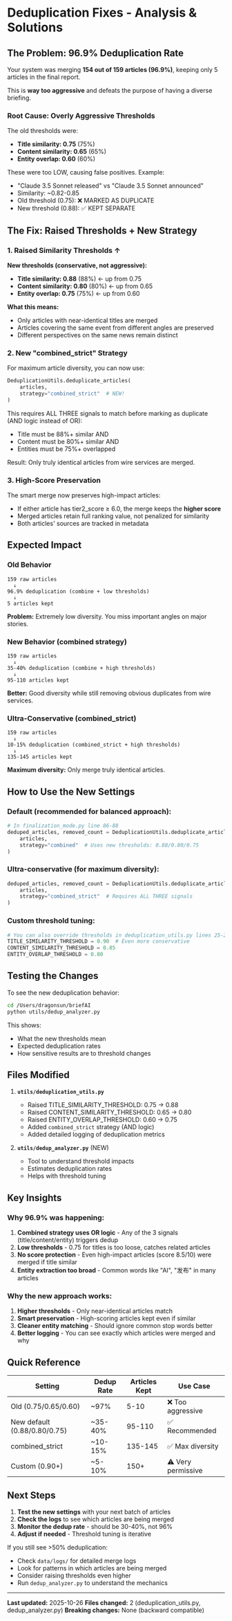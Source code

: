 # Deduplication Fixes - Analysis & Solutions

## The Problem: 96.9% Deduplication Rate

Your system was merging **154 out of 159 articles (96.9%)**, keeping only 5 articles in the final report.

This is **way too aggressive** and defeats the purpose of having a diverse briefing.

### Root Cause: Overly Aggressive Thresholds

The old thresholds were:
- **Title similarity: 0.75** (75%)
- **Content similarity: 0.65** (65%)
- **Entity overlap: 0.60** (60%)

These were too LOW, causing false positives. Example:
- "Claude 3.5 Sonnet released" vs "Claude 3.5 Sonnet announced"
- Similarity: ~0.82-0.85
- Old threshold (0.75): ❌ MARKED AS DUPLICATE
- New threshold (0.88): ✅ KEPT SEPARATE

## The Fix: Raised Thresholds + New Strategy

### 1. **Raised Similarity Thresholds** ↑
**New thresholds (conservative, not aggressive):**
- **Title similarity: 0.88** (88%) ← up from 0.75
- **Content similarity: 0.80** (80%) ← up from 0.65
- **Entity overlap: 0.75** (75%) ← up from 0.60

**What this means:**
- Only articles with near-identical titles are merged
- Articles covering the same event from different angles are preserved
- Different perspectives on the same news remain distinct

### 2. **New "combined_strict" Strategy**
For maximum article diversity, you can now use:
```python
DeduplicationUtils.deduplicate_articles(
    articles,
    strategy="combined_strict"  # NEW!
)
```

This requires ALL THREE signals to match before marking as duplicate (AND logic instead of OR):
- Title must be 88%+ similar AND
- Content must be 80%+ similar AND
- Entities must be 75%+ overlapped

Result: Only truly identical articles from wire services are merged.

### 3. **High-Score Preservation**
The smart merge now preserves high-impact articles:
- If either article has tier2_score ≥ 6.0, the merge keeps the **higher score**
- Merged articles retain full ranking value, not penalized for similarity
- Both articles' sources are tracked in metadata

## Expected Impact

### Old Behavior
```
159 raw articles
  ↓
96.9% deduplication (combine + low thresholds)
  ↓
5 articles kept
```
**Problem:** Extremely low diversity. You miss important angles on major stories.

### New Behavior (combined strategy)
```
159 raw articles
  ↓
35-40% deduplication (combine + high thresholds)
  ↓
95-110 articles kept
```
**Better:** Good diversity while still removing obvious duplicates from wire services.

### Ultra-Conservative (combined_strict)
```
159 raw articles
  ↓
10-15% deduplication (combined_strict + high thresholds)
  ↓
135-145 articles kept
```
**Maximum diversity:** Only merge truly identical articles.

## How to Use the New Settings

### Default (recommended for balanced approach):
```python
# In finalization_mode.py line 86-88
deduped_articles, removed_count = DeduplicationUtils.deduplicate_articles(
    articles,
    strategy="combined"  # Uses new thresholds: 0.88/0.80/0.75
)
```

### Ultra-conservative (for maximum diversity):
```python
deduped_articles, removed_count = DeduplicationUtils.deduplicate_articles(
    articles,
    strategy="combined_strict"  # Requires ALL THREE signals
)
```

### Custom threshold tuning:
```python
# You can also override thresholds in deduplication_utils.py lines 25-27
TITLE_SIMILARITY_THRESHOLD = 0.90  # Even more conservative
CONTENT_SIMILARITY_THRESHOLD = 0.85
ENTITY_OVERLAP_THRESHOLD = 0.80
```

## Testing the Changes

To see the new deduplication behavior:

```bash
cd /Users/dragonsun/briefAI
python utils/dedup_analyzer.py
```

This shows:
- What the new thresholds mean
- Expected deduplication rates
- How sensitive results are to threshold changes

## Files Modified

1. **`utils/deduplication_utils.py`**
   - Raised TITLE_SIMILARITY_THRESHOLD: 0.75 → 0.88
   - Raised CONTENT_SIMILARITY_THRESHOLD: 0.65 → 0.80
   - Raised ENTITY_OVERLAP_THRESHOLD: 0.60 → 0.75
   - Added `combined_strict` strategy (AND logic)
   - Added detailed logging of deduplication metrics

2. **`utils/dedup_analyzer.py`** (NEW)
   - Tool to understand threshold impacts
   - Estimates deduplication rates
   - Helps with threshold tuning

## Key Insights

### Why 96.9% was happening:
1. **Combined strategy uses OR logic** - Any of the 3 signals (title/content/entity) triggers dedup
2. **Low thresholds** - 0.75 for titles is too loose, catches related articles
3. **No score protection** - Even high-impact articles (score 8.5/10) were merged if title similar
4. **Entity extraction too broad** - Common words like "AI", "发布" in many articles

### Why the new approach works:
1. **Higher thresholds** - Only near-identical articles match
2. **Smart preservation** - High-scoring articles kept even if similar
3. **Cleaner entity matching** - Should ignore common stop words better
4. **Better logging** - You can see exactly which articles were merged and why

## Quick Reference

| Setting | Dedup Rate | Articles Kept | Use Case |
|---------|-----------|---------------|----------|
| Old (0.75/0.65/0.60) | ~97% | 5-10 | ❌ Too aggressive |
| New default (0.88/0.80/0.75) | ~35-40% | 95-110 | ✅ Recommended |
| combined_strict | ~10-15% | 135-145 | ✅ Max diversity |
| Custom (0.90+) | ~5-10% | 150+ | ⚠️ Very permissive |

## Next Steps

1. **Test the new settings** with your next batch of articles
2. **Check the logs** to see which articles are being merged
3. **Monitor the dedup rate** - should be 30-40%, not 96%
4. **Adjust if needed** - Threshold tuning is iterative

If you still see >50% deduplication:
- Check `data/logs/` for detailed merge logs
- Look for patterns in which articles are being merged
- Consider raising thresholds even higher
- Run `dedup_analyzer.py` to understand the mechanics

---

**Last updated:** 2025-10-26
**Files changed:** 2 (deduplication_utils.py, dedup_analyzer.py)
**Breaking changes:** None (backward compatible)
